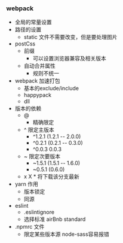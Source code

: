### webpack
+ 全局的常量设置
+ 路径的设置
    + static 文件不需要改变，但是要处理图片
+ postCss
    + 前缀
        + 可以设置浏览器兼容及相关版本
    + 自动合并属性
        + 规则不统一
+ webpack 加速打包
    + 基本的exclude/include
    + happypack
    + dll
+ 版本的依赖
    + @
        + 精确限定
    + ^ 限定主版本
        + ^1.2.1 (1.2.1 -- 2.0.0)
        + ^0.2.1 (0.2.1 -- 0.3.0)
        + ^0.0.3 0.0.3
    + ~ 限定次要版本
        + ~1.5.1  (1.5.1 -- 1.6.0)
        + ~0.5.1  (0.6.0)
    + x X * 将下载该分支最新
+ yarn 作用
    + 版本锁定
    + 同源
+ eslint
    + .eslintignore
    + 选择标准 airBnb standard
+ .npmrc 文件
    + 限定某些版本源 node-sass容易报错
    